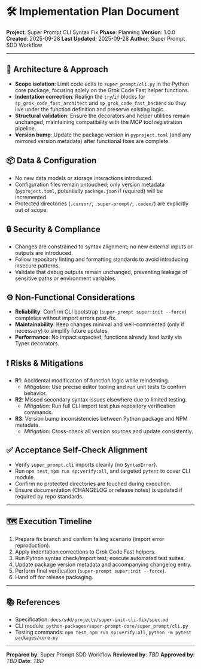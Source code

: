 # 🛠 Implementation Plan Document

**Project**: Super Prompt CLI Syntax Fix
**Phase**: Planning
**Version**: 1.0.0
**Created**: 2025-09-28
**Last Updated**: 2025-09-28
**Author**: Super Prompt SDD Workflow

---

## 🔧 Architecture & Approach
- **Scope isolation**: Limit code edits to `super_prompt/cli.py` in the Python core package, focusing solely on the Grok Code Fast helper functions.
- **Indentation correction**: Realign the `try`/`if` blocks for `sp_grok_code_fast_architect` and `sp_grok_code_fast_backend` so they live under the function definition and preserve existing logic.
- **Structural validation**: Ensure the decorators and helper utilities remain unchanged, maintaining compatibility with the MCP tool registration pipeline.
- **Version bump**: Update the package version in `pyproject.toml` (and any mirrored version metadata) after functional fixes are complete.

## 📦 Data & Configuration
- No new data models or storage interactions introduced.
- Configuration files remain untouched; only version metadata (`pyproject.toml`, potentially `package.json` if required) will be incremented.
- Protected directories (`.cursor/`, `.super-prompt/`, `.codex/`) are explicitly out of scope.

## 🔒 Security & Compliance
- Changes are constrained to syntax alignment; no new external inputs or outputs are introduced.
- Follow repository linting and formatting standards to avoid introducing insecure patterns.
- Validate that debug outputs remain unchanged, preventing leakage of sensitive paths or environment variables.

## ⚙️ Non-Functional Considerations
- **Reliability**: Confirm CLI bootstrap (`super-prompt super:init --force`) completes without import errors post-fix.
- **Maintainability**: Keep changes minimal and well-commented (only if necessary) to simplify future updates.
- **Performance**: No impact expected; functions already load lazily via Typer decorators.

## ❗ Risks & Mitigations
- **R1**: Accidental modification of function logic while reindenting.
  - *Mitigation*: Use precise editor tooling and run unit tests to confirm behavior.
- **R2**: Missed secondary syntax issues elsewhere due to limited testing.
  - *Mitigation*: Run full CLI import test plus repository verification commands.
- **R3**: Version bump inconsistencies between Python package and NPM metadata.
  - *Mitigation*: Cross-check all version sources and update consistently.

## ✅ Acceptance Self-Check Alignment
- Verify `super_prompt.cli` imports cleanly (no `SyntaxError`).
- Run `npm test`, `npm run sp:verify:all`, and targeted `pytest` to cover CLI module.
- Confirm no protected directories are touched during execution.
- Ensure documentation (CHANGELOG or release notes) is updated if required by repo standards.

---

## 🗺 Execution Timeline
1. Prepare fix branch and confirm failing scenario (import error reproduction).
2. Apply indentation corrections to Grok Code Fast helpers.
3. Run Python syntax check/import test; execute automated test suites.
4. Update package version metadata and accompanying changelog entry.
5. Perform final verification (`super-prompt super:init --force`).
6. Hand off for release packaging.

---

## 📚 References
- Specification: `docs/sdd/projects/super-init-cli-fix/spec.md`
- CLI module: `python-packages/super-prompt-core/super_prompt/cli.py`
- Testing commands: `npm test`, `npm run sp:verify:all`, `python -m pytest packages/core-py`

---

**Prepared by**: Super Prompt SDD Workflow
**Reviewed by**: *TBD*
**Approved by**: *TBD*
**Date**: *TBD*


